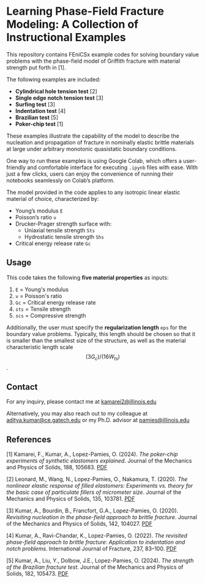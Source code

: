 # Learning Phase-Field Fracture Modeling: A Collection of Instructional Examples

This repository contains FEniCSx example codes for solving boundary value problems with the phase-field model of Griffith fracture with material strength put forth in [1].

The following examples are included:

- **Cylindrical hole tension test** [2]  
- **Single edge notch tension test** [3]  
- **Surfing test** [3]  
- **Indentation test** [4]  
- **Brazilian test** [5]  
- **Poker-chip test** [1]  

These examples illustrate the capability of the model to describe the nucleation and propagation of fracture in nominally elastic brittle materials at large under arbitrary monotonic quasistatic boundary conditions.

One way to run these examples is using Google Colab, which offers a user-friendly and comfortable interface for executing `.ipynb` files with ease. With just a few clicks, users can enjoy the convenience of running their notebooks seamlessly on Colab’s platform.

The model provided in the code applies to any isotropic linear elastic material of choice, characterized by:

- Young’s modulus `E`  
- Poisson’s ratio `ν`  
- Drucker-Prager strength surface with:
  - Uniaxial tensile strength `Sts`
  - Hydrostatic tensile strength `Shs`
- Critical energy release rate `Gc`  



##  Usage
This code takes the following **five material properties** as inputs:

1. `E` = Young's modulus  
2. `ν` = Poisson's ratio  
3. `Gc` = Critical energy release rate  
4. `sts` = Tensile strength  
5. `scs` = Compressive strength  

Additionally, the user must specify the **regularization length** `eps` for the boundary value problems. Typically, this length should be chosen so that it is smaller than the smallest size of the structure, as well as the material characteristic length scale $$(3G_c)/(16 W_{ts})$$.

##  Contact

For any inquiry, please contact me at [kamarei2@illinois.edu](mailto:kamarei2@illinois.edu)

Alternatively, you may also reach out to my colleague at [aditya.kumar@ce.gatech.edu](mailto:aditya.kumar@ce.gatech.edu) or my Ph.D. advisor at [pamies@illinois.edu](mailto:pamies@illinois.edu)


##  References

[1] Kamarei, F., Kumar, A., Lopez-Pamies, O. (2024). *The poker-chip experiments of synthetic elastomers explained*. Journal of the Mechanics and Physics of Solids, 188, 105683. [PDF](http://pamies.cee.illinois.edu/Publications_files/JMPS2004b.pdf)

[2] Leonard, M., Wang, N., Lopez-Pamies, O., Nakamura, T. (2020). *The nonlinear elastic response of filled elastomers: Experiments vs. theory for the basic case of particulate fillers of micrometer size*. Journal of the Mechanics and Physics of Solids, 135, 103781. [PDF](http://pamies.cee.illinois.edu/Publications_files/JMPS2020a.pdf)

[3] Kumar, A., Bourdin, B., Francfort, G.A., Lopez-Pamies, O. (2020). *Revisiting nucleation in the phase-field approach to brittle fracture*. Journal of the Mechanics and Physics of Solids, 142, 104027. [PDF](http://pamies.cee.illinois.edu/Publications_files/JMPS2020b.pdf)

[4] Kumar, A., Ravi-Chandar, K., Lopez-Pamies, O. (2022). *The revisited phase-field approach to brittle fracture: Application to indentation and notch problems*. International Journal of Fracture, 237, 83–100. [PDF](http://pamies.cee.illinois.edu/Publications_files/FRAC_2022.pdf)

[5] Kumar, A., Liu, Y., Dolbow, J.E., Lopez-Pamies, O. (2024). *The strength of the Brazilian fracture test*. Journal of the Mechanics and Physics of Solids, 182, 105473. [PDF](http://pamies.cee.illinois.edu/Publications_files/JMPS2024.pdf)

